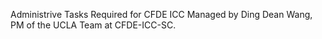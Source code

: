Administrive Tasks Required for CFDE ICC
Managed by Ding Dean Wang, PM of the UCLA Team at CFDE-ICC-SC.

